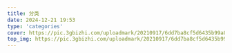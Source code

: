 ```yaml
---
title: 分类
date: 2024-12-21 19:53
type: 'categories'
cover: https://pic.3gbizhi.com/uploadmark/20210917/6dd7ba8cf5d6435b99a832d3e6c14e62.jpg
top_img: https://pic.3gbizhi.com/uploadmark/20210917/6dd7ba8cf5d6435b99a832d3e6c14e62.jpg
---
```


